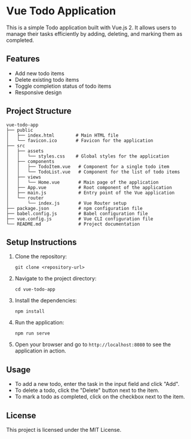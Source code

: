 # Vue Todo Application

This is a simple Todo application built with Vue.js 2. It allows users to manage their tasks efficiently by adding, deleting, and marking them as completed.

## Features

- Add new todo items
- Delete existing todo items
- Toggle completion status of todo items
- Responsive design

## Project Structure

```
vue-todo-app
├── public
│   ├── index.html        # Main HTML file
│   └── favicon.ico       # Favicon for the application
├── src
│   ├── assets
│   │   └── styles.css    # Global styles for the application
│   ├── components
│   │   ├── TodoItem.vue   # Component for a single todo item
│   │   └── TodoList.vue   # Component for the list of todo items
│   ├── views
│   │   └── Home.vue       # Main page of the application
│   ├── App.vue            # Root component of the application
│   ├── main.js            # Entry point of the Vue application
│   └── router
│       └── index.js       # Vue Router setup
├── package.json           # npm configuration file
├── babel.config.js        # Babel configuration file
├── vue.config.js          # Vue CLI configuration file
└── README.md              # Project documentation
```

## Setup Instructions

1. Clone the repository:
   ```
   git clone <repository-url>
   ```

2. Navigate to the project directory:
   ```
   cd vue-todo-app
   ```

3. Install the dependencies:
   ```
   npm install
   ```

4. Run the application:
   ```
   npm run serve
   ```

5. Open your browser and go to `http://localhost:8080` to see the application in action.

## Usage

- To add a new todo, enter the task in the input field and click "Add".
- To delete a todo, click the "Delete" button next to the item.
- To mark a todo as completed, click on the checkbox next to the item.

## License

This project is licensed under the MIT License.